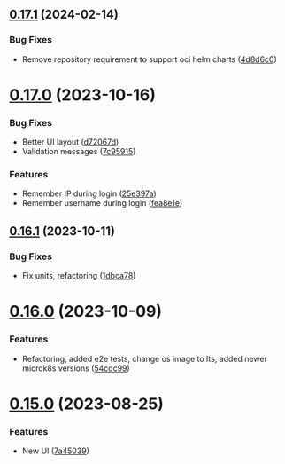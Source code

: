 ## [0.17.1](https://github.com/dsieradzki/makoon/compare/v0.17.0...v0.17.1) (2024-02-14)


### Bug Fixes

* Remove repository requirement to support oci helm charts ([4d8d6c0](https://github.com/dsieradzki/makoon/commit/4d8d6c041a50ba78bc796ecce31e9770a749cdc0))



# [0.17.0](https://github.com/dsieradzki/makoon/compare/v0.16.1...v0.17.0) (2023-10-16)


### Bug Fixes

* Better UI layout ([d72067d](https://github.com/dsieradzki/makoon/commit/d72067d689b0e1dde8db819f0c1506f5d12126ed))
* Validation messages ([7c95915](https://github.com/dsieradzki/makoon/commit/7c959152513b78c733a2c017eba9810d2b6f8c73))


### Features

* Remember IP during login ([25e397a](https://github.com/dsieradzki/makoon/commit/25e397a5e807cb6daf8a875170c1aa7c44aec7ba))
* Remember username during login ([fea8e1e](https://github.com/dsieradzki/makoon/commit/fea8e1eb290503adcbcacc139ac83d977b6e4111))



## [0.16.1](https://github.com/dsieradzki/makoon/compare/v0.16.0...v0.16.1) (2023-10-11)


### Bug Fixes

* Fix units, refactoring ([1dbca78](https://github.com/dsieradzki/makoon/commit/1dbca7837b9af09857832ce2e4f7a1a061b73a47))



# [0.16.0](https://github.com/dsieradzki/makoon/compare/v0.15.0...v0.16.0) (2023-10-09)


### Features

* Refactoring, added e2e tests, change os image to lts, added newer microk8s versions ([54cdc99](https://github.com/dsieradzki/makoon/commit/54cdc999829bda55c1c2cd65d288428c1eeb5ca7))



# [0.15.0](https://github.com/dsieradzki/makoon/compare/v0.14.0...v0.15.0) (2023-08-25)


### Features

* New UI ([7a45039](https://github.com/dsieradzki/makoon/commit/7a4503970657057344a34fa7cacd243661189f89))



